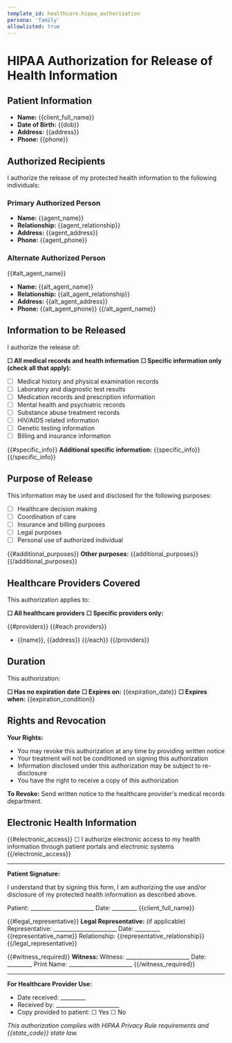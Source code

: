 ```yaml
---
template_id: healthcare.hipaa_authorization
persona: 'family'
allowlisted: true
---
```


# HIPAA Authorization for Release of Health Information

## Patient Information
- **Name:** {{client_full_name}}
- **Date of Birth:** {{dob}}
- **Address:** {{address}}
- **Phone:** {{phone}}

## Authorized Recipients

I authorize the release of my protected health information to the following individuals:

### Primary Authorized Person
- **Name:** {{agent_name}}
- **Relationship:** {{agent_relationship}}
- **Address:** {{agent_address}}
- **Phone:** {{agent_phone}}

### Alternate Authorized Person
{{#alt_agent_name}}
- **Name:** {{alt_agent_name}}
- **Relationship:** {{alt_agent_relationship}}
- **Address:** {{alt_agent_address}}
- **Phone:** {{alt_agent_phone}}
{{/alt_agent_name}}

## Information to be Released

I authorize the release of:

**☐ All medical records and health information**
**☐ Specific information only (check all that apply):**
- ☐ Medical history and physical examination records
- ☐ Laboratory and diagnostic test results
- ☐ Medication records and prescription information
- ☐ Mental health and psychiatric records
- ☐ Substance abuse treatment records
- ☐ HIV/AIDS related information
- ☐ Genetic testing information
- ☐ Billing and insurance information

{{#specific_info}}
**Additional specific information:** {{specific_info}}
{{/specific_info}}

## Purpose of Release

This information may be used and disclosed for the following purposes:

- ☐ Healthcare decision making
- ☐ Coordination of care
- ☐ Insurance and billing purposes
- ☐ Legal purposes
- ☐ Personal use of authorized individual

{{#additional_purposes}}
**Other purposes:** {{additional_purposes}}
{{/additional_purposes}}

## Healthcare Providers Covered

This authorization applies to:

**☐ All healthcare providers**
**☐ Specific providers only:**

{{#providers}}
{{#each providers}}
- {{name}}, {{address}}
{{/each}}
{{/providers}}

## Duration

This authorization:

**☐ Has no expiration date**
**☐ Expires on:** {{expiration_date}}
**☐ Expires when:** {{expiration_condition}}

## Rights and Revocation

**Your Rights:**
- You may revoke this authorization at any time by providing written notice
- Your treatment will not be conditioned on signing this authorization
- Information disclosed under this authorization may be subject to re-disclosure
- You have the right to receive a copy of this authorization

**To Revoke:** Send written notice to the healthcare provider's medical records department.

## Electronic Health Information

{{#electronic_access}}
☐ I authorize electronic access to my health information through patient portals and electronic systems
{{/electronic_access}}

---

**Patient Signature:**

I understand that by signing this form, I am authorizing the use and/or disclosure of my protected health information as described above.

Patient: _______________________ Date: _________
{{client_full_name}}

{{#legal_representative}}
**Legal Representative:** (if applicable)
Representative: _______________________ Date: _________
{{representative_name}}
Relationship: {{representative_relationship}}
{{/legal_representative}}

{{#witness_required}}
**Witness:**
Witness: _______________________ Date: _________
Print Name: _______________________
{{/witness_required}}

---

**For Healthcare Provider Use:**
- Date received: _________
- Received by: _______________________
- Copy provided to patient: ☐ Yes ☐ No

*This authorization complies with HIPAA Privacy Rule requirements and {{state_code}} state law.*
